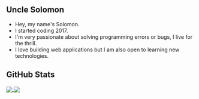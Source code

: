 ## Uncle Solomon

- Hey, my name's Solomon.
- I started coding 2017.
- I'm very passionate about solving programming errors or bugs, I live for the thrill.
- I love building web applications but I am also open to learning new technologies. 

## GitHub Stats

<a href="https://github.com/anuraghazra/github-readme-stats">
  <img align="center" src="https://github-readme-stats.vercel.app/api/pin/?username=Uncle-Solomon&repo=github-readme-stats" />
</a>
<a href="https://github.com/anuraghazra/convoychat">
  <img align="center" src="https://github-readme-stats.vercel.app/api/pin/?username=Uncle-Solomon&repo=convoychat" />
</a>

<!---
Uncle-Solomon/Uncle-Solomon is a ✨ special ✨ repository because its `README.md` (this file) appears on your GitHub profile.
You can click the Preview link to take a look at your changes.
--->
